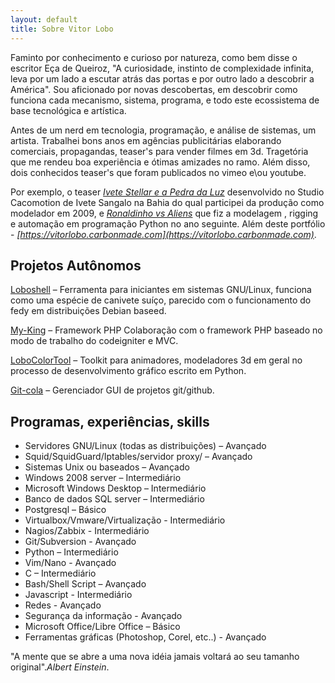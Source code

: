 ```yaml
---
layout: default
title: Sobre Vitor Lobo
---
```


Faminto por conhecimento e curioso por natureza, como bem disse o escritor Eça de Queiroz, "A curiosidade, instinto de complexidade infinita, leva por um lado a escutar atrás das portas e por outro lado a descobrir a América". Sou aficionado por novas descobertas, em descobrir como funciona cada mecanismo, sistema, programa, e todo este ecossistema de base tecnológica e artística.

Antes de um nerd em tecnologia, programação, e análise de sistemas, um artista. Trabalhei bons anos em agências publicitárias elaborando comerciais, propagandas, teaser's para vender filmes em 3d. Tragetória que me rendeu boa experiência e ótimas amizades no ramo. Além disso, dois conhecidos teaser's que foram publicados no vimeo e\ou youtube.

Por exemplo, o teaser *[Ivete Stellar e a Pedra da Luz](http://vimeo.com/6151999)* desenvolvido no Studio Cacomotion de Ivete Sangalo na Bahia do qual participei da produção como modelador em 2009, e *[Ronaldinho vs Aliens](https://www.youtube.com/watch?v=u2vd6ts-HsQ)* que fiz a modelagem , rigging e automação em programação Python no ano seguinte. Além deste portfólio - *[https://vitorlobo.carbonmade.com](https://vitorlobo.carbonmade.com)*.

Projetos Autônomos
---
[Loboshell](https://github.com/lobocode/loboshell) – Ferramenta para iniciantes em sistemas GNU/Linux, funciona como uma espécie de canivete suíço, parecido com o funcionamento do fedy em distribuições Debian baseed.

[My-King](https://github.com/lobocode/my-king) – Framework PHP Colaboração com o framework PHP baseado no modo de trabalho do codeigniter e MVC. 

[LoboColorTool](https://github.com/lobocode/loboColorTool) – Toolkit para animadores, modeladores 3d em geral no processo de desenvolvimento gráfico escrito em Python.

[Git-cola](https://github.com/lobocode/git-cola) – Gerenciador GUI de projetos git/github. 
  
Programas, experiências, skills
---

* Servidores GNU/Linux (todas as distribuições) – Avançado
* Squid/SquidGuard/Iptables/servidor proxy/ – Avançado
* Sistemas Unix ou baseados – Avançado
* Windows 2008 server – Intermediário
* Microsoft Windows Desktop – Intermediário
* Banco de dados SQL server – Intermediário
* Postgresql – Básico
* Virtualbox/Vmware/Virtualização - Intermediário
* Nagios/Zabbix - Intermediário
* Git/Subversion - Avançado
* Python – Intermediário
* Vim/Nano - Avançado
* C – Intermediário
* Bash/Shell Script – Avançado
* Javascript - Intermediário
* Redes - Avançado
* Segurança da informação - Avançado
* Microsoft Office/Libre Office – Básico
* Ferramentas gráficas (Photoshop, Corel, etc..) - Avançado


"A mente que se abre a uma nova idéia jamais voltará ao seu tamanho original".*Albert Einstein*.
